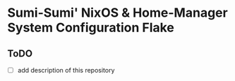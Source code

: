 # Sumi-Sumi' NixOS & Home-Manager System Configuration Flake

## ToDO
- [ ] add description of this repository
